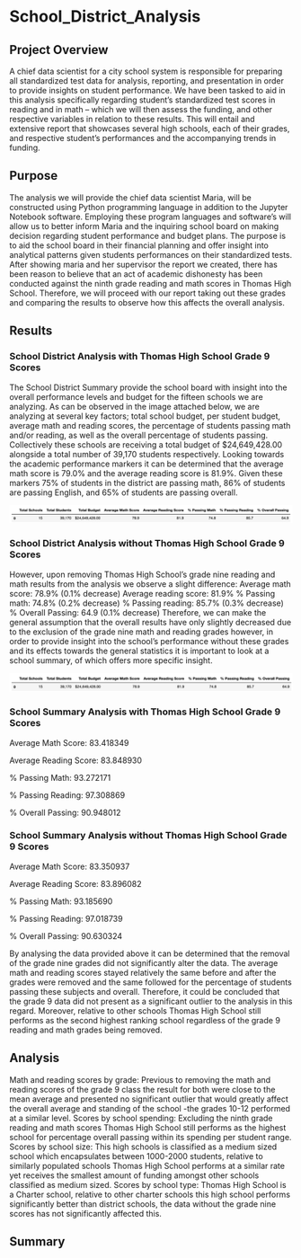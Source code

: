 # School_District_Analysis

## Project Overview
A chief data scientist for a city school system is responsible for preparing all standardized test data for analysis, reporting, and presentation in order to provide insights on student performance. We have been tasked to aid in this analysis specifically regarding student’s standardized test scores in reading and in math – which we will then assess the funding, and other respective variables in relation to these results. This will entail and extensive report that showcases several high schools, each of their grades, and respective student’s performances and the accompanying trends in funding. 


## Purpose
The analysis we will provide the chief data scientist Maria, will be constructed using Python programming language in addition to the Jupyter Notebook software. Employing these program languages and software’s will allow us to better inform Maria and the inquiring school board on making decision regarding student performance and budget plans. The purpose is to aid the school board in their financial planning and offer insight into analytical patterns given students performances on their standardized tests. After showing maria and her supervisor the report we created, there has been reason to believe that an act of academic dishonesty has been conducted against the ninth grade reading and math scores in Thomas High School. Therefore, we will proceed with our report taking out these grades and comparing the results to observe how this affects the overall analysis.  


## Results
### School District Analysis with Thomas High School Grade 9 Scores 
The School District Summary provide the school board with insight into the overall performance levels and budget for the fifteen schools we are analyzing. As can be observed in the image attached below, we are analyzing at several key factors; total school budget, per student budget, average math and reading scores, the percentage of students passing math and/or reading, as well as the overall percentage of students passing. 
Collectively these schools are receiving a total budget of $24,649,428.00 alongside a total number of 39,170 students respectively. Looking towards the academic performance markers it can be determined that the average math score is 79.0% and the average reading score is 81.9%. Given these markers 75% of students in the district are passing math, 86% of students are passing English, and 65% of students are passing overall. 

![district_summary_without:](./Resources/district_summary_without.png)


### School District Analysis without Thomas High School Grade 9 Scores 
However, upon removing Thomas High School’s grade nine reading and math results from the analysis we observe a slight difference:
Average math score: 78.9% (0.1% decrease) 
Average reading score: 81.9%
% Passing math: 74.8% (0.2% decrease)
% Passing reading: 85.7% (0.3% decrease)
% Overall Passing: 64.9 (0.1% decrease)
Therefore, we can make the general assumption that the overall results have only slightly decreased due to the exclusion of the grade nine math and reading grades however, in order to provide insight into the school’s performance without these grades and its effects towards the general statistics it is important to look at a school summary, of which offers more specific insight. 

![district_summary:](./Resources/district_summary.png)



### School Summary Analysis with Thomas High School Grade 9 Scores 

Average Math Score: 83.418349

Average Reading Score: 83.848930

% Passing Math: 93.272171

% Passing Reading: 97.308869

% Overall Passing: 90.948012

### School Summary Analysis without Thomas High School Grade 9 Scores 
Average Math Score: 83.350937

Average Reading Score: 83.896082

% Passing Math: 93.185690

% Passing Reading: 97.018739

% Overall Passing: 90.630324

By analysing the data provided above it can be determined that the removal of the grade nine grades did not significantly alter the data. The average math and reading scores stayed relatively the same before and after the grades were removed and the same followed for the percentage of students passing these subjects and overall. Therefore, it could be concluded that the grade 9 data did not present as a significant outlier to the analysis in this regard. 
Moreover, relative to other schools Thomas High School still performs as the second highest ranking school regardless of the grade 9 reading and math grades being removed. 

## Analysis
Math and reading scores by grade: Previous to removing the math and reading scores of the grade 9 class the result for both were close to the mean average and presented no significant outlier that would greatly affect the overall average and standing of the school -the grades 10-12 performed at a similar level. 
Scores by school spending: Excluding the ninth grade reading and math scores Thomas High School still performs as the highest school for percentage overall passing within its spending per student range. 
Scores by school size: This high schools is classified as a medium sized school which encapsulates between 1000-2000 students, relative to similarly populated schools Thomas High School performs at a similar rate yet receives the smallest amount of funding amongst other schools classified as medium sized. 
Scores by school type: Thomas High School is a Charter school, relative to other charter schools this high school performs significantly better than district schools, the data without the grade nine scores has not significantly affected this. 

## Summary

